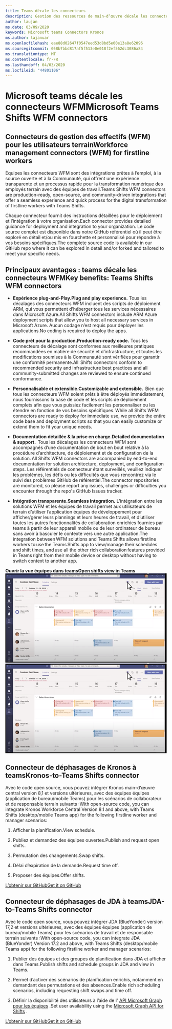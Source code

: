 ```yaml
---
title: Teams décale les connecteurs
description: Gestion des ressources de main-d’œuvre décale les connecteurs pour teams
author: laujan
ms.date: 03/09/2020
keywords: Microsoft teams Connectors Kronos
ms.author: lajanuar
ms.openlocfilehash: eae88d02647f0547eed53d8bd5e00e13a8e62096
ms.sourcegitcommit: 058b7bbd817af5f513e0e018f2ef562dc3086a84
ms.translationtype: MT
ms.contentlocale: fr-FR
ms.lasthandoff: 04/03/2020
ms.locfileid: "44801106"
---
```

# <a name="microsoft-teams-shifts-wfm-connectors"></a><span data-ttu-id="d5129-104">Microsoft teams décale les connecteurs WFM</span><span class="sxs-lookup"><span data-stu-id="d5129-104">Microsoft Teams Shifts WFM connectors</span></span>  

## <a name="workforce-management-connectors-wfm-for-firstline-workers"></a><span data-ttu-id="d5129-105">Connecteurs de gestion des effectifs (WFM) pour les utilisateurs terrain</span><span class="sxs-lookup"><span data-stu-id="d5129-105">Workforce management connectors (WFM) for firstline workers</span></span> 

<span data-ttu-id="d5129-106">Équipes les connecteurs WFM sont des intégrations prêtes à l’emploi, à la source ouverte et à la Communauté, qui offrent une expérience transparente et un processus rapide pour la transformation numérique des employés terrain avec des équipes de travail.</span><span class="sxs-lookup"><span data-stu-id="d5129-106">Teams Shifts WFM connectors are production-ready, open-source, and community-driven integrations that offer a seamless experience and quick process for the digital transformation of firstline workers with Teams Shifts.</span></span> 

<span data-ttu-id="d5129-107">Chaque connecteur fournit des instructions détaillées pour le déploiement et l’intégration à votre organisation.</span><span class="sxs-lookup"><span data-stu-id="d5129-107">Each connector provides detailed guidance for deployment and integration to your organization.</span></span> <span data-ttu-id="d5129-108">Le code source complet est disponible dans notre GitHub référentiel où il peut être exploré en détail et/ou mis en fourchette et personnalisé pour répondre à vos besoins spécifiques.</span><span class="sxs-lookup"><span data-stu-id="d5129-108">The complete source code is available in our GitHub repo where it can be explored in detail and/or forked and tailored to meet your specific needs.</span></span>

## <a name="key-benefits-teams-shifts-wfm-connectors"></a><span data-ttu-id="d5129-109">Principaux avantages : teams décale les connecteurs WFM</span><span class="sxs-lookup"><span data-stu-id="d5129-109">Key benefits: Teams Shifts WFM connectors</span></span>

* <span data-ttu-id="d5129-110">**Expérience plug-and-Play.**</span><span class="sxs-lookup"><span data-stu-id="d5129-110">**Plug and play experience.**</span></span> <span data-ttu-id="d5129-111">Tous les décalages des connecteurs WFM incluent des scripts de déploiement ARM, qui vous permettent d’héberger tous les services nécessaires dans Microsoft Azure.</span><span class="sxs-lookup"><span data-stu-id="d5129-111">All Shifts WFM connectors include ARM Azure deployment scripts that allow you to host all necessary services in Microsoft Azure.</span></span> <span data-ttu-id="d5129-112">Aucun codage n’est requis pour déployer les applications.</span><span class="sxs-lookup"><span data-stu-id="d5129-112">No coding is required to deploy the apps.</span></span>

* <span data-ttu-id="d5129-113">**Code prêt pour la production.**</span><span class="sxs-lookup"><span data-stu-id="d5129-113">**Production-ready code.**</span></span> <span data-ttu-id="d5129-114">Tous les connecteurs de décalage sont conformes aux meilleures pratiques recommandées en matière de sécurité et d’infrastructure, et toutes les modifications soumises à la Communauté sont vérifiées pour garantir une conformité permanente.</span><span class="sxs-lookup"><span data-stu-id="d5129-114">All  Shifts connectors conform to recommended security and infrastructure best practices and all community-submitted changes are reviewed to ensure continued conformance.</span></span>

* <span data-ttu-id="d5129-115">**Personnalisable et extensible.**</span><span class="sxs-lookup"><span data-stu-id="d5129-115">**Customizable and extensible.**</span></span> <span data-ttu-id="d5129-116"> Bien que tous les connecteurs WFM soient prêts à être déployés immédiatement, nous fournissons la base de code et les scripts de déploiement complets afin que vous puissiez facilement les personnaliser ou les étendre en fonction de vos besoins spécifiques.</span><span class="sxs-lookup"><span data-stu-id="d5129-116"> While all Shifts WFM connectors are ready to deploy for immediate use, we provide the entire code base and deployment scripts so that you can easily customize or extend them to fit your unique needs.</span></span>

* <span data-ttu-id="d5129-117">**Documentation détaillée & la prise en charge.**</span><span class="sxs-lookup"><span data-stu-id="d5129-117">**Detailed documentation & support.**</span></span> <span data-ttu-id="d5129-118"> Tous les décalages les connecteurs WFM sont accompagnés d’une documentation de bout en bout relative à la procédure d’architecture, de déploiement et de configuration de la solution.</span><span class="sxs-lookup"><span data-stu-id="d5129-118"> All Shifts WFM connectors are accompanied by end-to-end documentation for solution architecture, deployment, and configuration steps.</span></span> <span data-ttu-id="d5129-119">Les référentiels de connecteur étant surveillés, veuillez indiquer les problèmes, les défis ou les difficultés que vous rencontrez via le suivi des problèmes GitHub de référentiel.</span><span class="sxs-lookup"><span data-stu-id="d5129-119">The connector repositories are monitored, so please report any issues, challenges or difficulties you encounter through the repo's GitHub Issues tracker.</span></span>

* <span data-ttu-id="d5129-120">**Intégration transparente.**</span><span class="sxs-lookup"><span data-stu-id="d5129-120">**Seamless integration.**</span></span> <span data-ttu-id="d5129-121">L’intégration entre les solutions WFM et les équipes de travail permet aux utilisateurs de terrain d’utiliser l’application équipes de développement pour afficher/gérer leurs plannings et leurs heures de travail, et d’utiliser toutes les autres fonctionnalités de collaboration enrichies fournies par teams à partir de leur appareil mobile ou de leur ordinateur de bureau sans avoir à basculer le contexte vers une autre application.</span><span class="sxs-lookup"><span data-stu-id="d5129-121">The integration between WFM solutions and Teams Shifts allows firstline workers to use the Teams Shifts app to view/manage their schedules and shift times, and use all the other rich collaboration features provided in Teams right from their mobile device or desktop without having to switch context to another app.</span></span>

<span data-ttu-id="d5129-122">**Ouvrir la vue équipes dans teams**</span><span class="sxs-lookup"><span data-stu-id="d5129-122">**Open shifts view in Teams**</span></span>  
<span data-ttu-id="d5129-123">![Ouvrir des équipes dans teams](../assets/images/teams-open-shifts-view.png)</span><span class="sxs-lookup"><span data-stu-id="d5129-123">![Open shifts in Teams](../assets/images/teams-open-shifts-view.png)</span></span>

## <a name="kronos-to-teams-shifts-connector"></a><span data-ttu-id="d5129-124">Connecteur de déphasages de Kronos à teams</span><span class="sxs-lookup"><span data-stu-id="d5129-124">Kronos-to-Teams Shifts connector</span></span>

<span data-ttu-id="d5129-125">Avec le code open source, vous pouvez intégrer Kronos main-d’œuvre central version 8,1 et versions ultérieures, avec des équipes équipes (application de bureau/mobile Teams) pour les scénarios de collaborateur et de responsable terrain suivants :</span><span class="sxs-lookup"><span data-stu-id="d5129-125">With open-source code, you can integrate Kronos Workforce Central Version 8.1 and above, with Teams Shifts (desktop/mobile Teams app) for the following firstline worker and manager scenarios:</span></span>

1. <span data-ttu-id="d5129-126">Afficher la planification.</span><span class="sxs-lookup"><span data-stu-id="d5129-126">View schedule.</span></span>

1. <span data-ttu-id="d5129-127">Publiez et demandez des équipes ouvertes.</span><span class="sxs-lookup"><span data-stu-id="d5129-127">Publish and request open shifts.</span></span>

1. <span data-ttu-id="d5129-128">Permutation des changements.</span><span class="sxs-lookup"><span data-stu-id="d5129-128">Swap shifts.</span></span>

1. <span data-ttu-id="d5129-129">Délai d’expiration de la demande.</span><span class="sxs-lookup"><span data-stu-id="d5129-129">Request time off.</span></span>

1. <span data-ttu-id="d5129-130">Proposer des équipes.</span><span class="sxs-lookup"><span data-stu-id="d5129-130">Offer shifts.</span></span>

[<span data-ttu-id="d5129-131">L’obtenir sur GitHub</span><span class="sxs-lookup"><span data-stu-id="d5129-131">Get it on GitHub</span></span>]( https://aka.ms/KronosShiftsConnector)

## <a name="jda-to-teams-shifts-connector"></a><span data-ttu-id="d5129-132">Connecteur de déphasages de JDA à teams</span><span class="sxs-lookup"><span data-stu-id="d5129-132">JDA-to-Teams Shifts connector</span></span>

<span data-ttu-id="d5129-133">Avec le code open source, vous pouvez intégrer JDA (BlueYonder) version 17,2 et versions ultérieures, avec des équipes équipes (application de bureau/mobile Teams) pour les scénarios de travail et de responsable terrain suivants :</span><span class="sxs-lookup"><span data-stu-id="d5129-133">With open-source code, you can integrate JDA (BlueYonder) Version 17.2 and above, with Teams Shifts (desktop/mobile Teams app) for the following firstline worker and manager scenarios:</span></span>

1. <span data-ttu-id="d5129-134">Publier des équipes et des groupes de planification dans JDA et afficher dans Teams.</span><span class="sxs-lookup"><span data-stu-id="d5129-134">Publish shifts and schedule groups in JDA and view in Teams.</span></span>

1. <span data-ttu-id="d5129-135">Permet d’activer des scénarios de planification enrichis, notamment en demandant des permutations et des absences.</span><span class="sxs-lookup"><span data-stu-id="d5129-135">Enable rich scheduling scenarios, including requesting shift swaps and time off.</span></span>

1. <span data-ttu-id="d5129-136">Définir la disponibilité des utilisateurs à l’aide de l' [API Microsoft Graph pour les équipes](/graph/api/resources/shift?view=graph-rest-beta) .</span><span class="sxs-lookup"><span data-stu-id="d5129-136">Set  user availability using the [Microsoft Graph API for Shifts](/graph/api/resources/shift?view=graph-rest-beta) .</span></span>

[<span data-ttu-id="d5129-137">L’obtenir sur GitHub</span><span class="sxs-lookup"><span data-stu-id="d5129-137">Get it on GitHub</span></span>](https://aka.ms/JDAShiftsConnector)</br></br>
